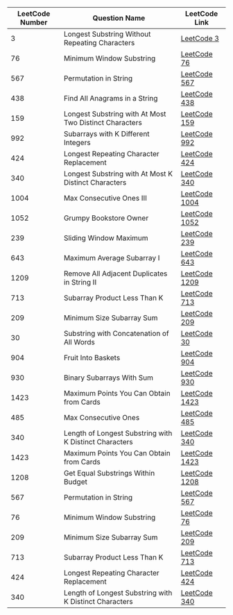 | LeetCode Number | Question Name                                                                  | LeetCode Link                                               |
|-----------------|--------------------------------------------------------------------------------|------------------------------------------------------------|
| 3               | Longest Substring Without Repeating Characters                                 | [LeetCode 3](https://leetcode.com/problems/longest-substring-without-repeating-characters/)     |
| 76              | Minimum Window Substring                                                       | [LeetCode 76](https://leetcode.com/problems/minimum-window-substring/)                          |
| 567             | Permutation in String                                                          | [LeetCode 567](https://leetcode.com/problems/permutation-in-string/)                            |
| 438             | Find All Anagrams in a String                                                  | [LeetCode 438](https://leetcode.com/problems/find-all-anagrams-in-a-string/)                   |
| 159             | Longest Substring with At Most Two Distinct Characters                         | [LeetCode 159](https://leetcode.com/problems/longest-substring-with-at-most-two-distinct-characters/) |
| 992             | Subarrays with K Different Integers                                            | [LeetCode 992](https://leetcode.com/problems/subarrays-with-k-different-integers/)             |
| 424             | Longest Repeating Character Replacement                                        | [LeetCode 424](https://leetcode.com/problems/longest-repeating-character-replacement/)         |
| 340             | Longest Substring with At Most K Distinct Characters                           | [LeetCode 340](https://leetcode.com/problems/longest-substring-with-at-most-k-distinct-characters/) |
| 1004            | Max Consecutive Ones III                                                       | [LeetCode 1004](https://leetcode.com/problems/max-consecutive-ones-iii/)                       |
| 1052            | Grumpy Bookstore Owner                                                         | [LeetCode 1052](https://leetcode.com/problems/grumpy-bookstore-owner/)                         |
| 239             | Sliding Window Maximum                                                         | [LeetCode 239](https://leetcode.com/problems/sliding-window-maximum/)                          |
| 643             | Maximum Average Subarray I                                                     | [LeetCode 643](https://leetcode.com/problems/maximum-average-subarray-i/)                      |
| 1209            | Remove All Adjacent Duplicates in String II                                    | [LeetCode 1209](https://leetcode.com/problems/remove-all-adjacent-duplicates-in-string-ii/)    |
| 713             | Subarray Product Less Than K                                                   | [LeetCode 713](https://leetcode.com/problems/subarray-product-less-than-k/)                    |
| 209             | Minimum Size Subarray Sum                                                      | [LeetCode 209](https://leetcode.com/problems/minimum-size-subarray-sum/)                       |
| 30              | Substring with Concatenation of All Words                                      | [LeetCode 30](https://leetcode.com/problems/substring-with-concatenation-of-all-words/)        |
| 904             | Fruit Into Baskets                                                             | [LeetCode 904](https://leetcode.com/problems/fruit-into-baskets/)                              |
| 930             | Binary Subarrays With Sum                                                      | [LeetCode 930](https://leetcode.com/problems/binary-subarrays-with-sum/)                       |
| 1423            | Maximum Points You Can Obtain from Cards                                       | [LeetCode 1423](https://leetcode.com/problems/maximum-points-you-can-obtain-from-cards/)       |
| 485             | Max Consecutive Ones                                                           | [LeetCode 485](https://leetcode.com/problems/max-consecutive-ones/)                            |
| 340             | Length of Longest Substring with K Distinct Characters                         | [LeetCode 340](https://leetcode.com/problems/longest-substring-with-k-distinct-characters/)    |
| 1423            | Maximum Points You Can Obtain from Cards                                       | [LeetCode 1423](https://leetcode.com/problems/maximum-points-you-can-obtain-from-cards/)       |
| 1208            | Get Equal Substrings Within Budget                                             | [LeetCode 1208](https://leetcode.com/problems/get-equal-substrings-within-budget/)             |
| 567             | Permutation in String                                                          | [LeetCode 567](https://leetcode.com/problems/permutation-in-string/)                           |
| 76              | Minimum Window Substring                                                       | [LeetCode 76](https://leetcode.com/problems/minimum-window-substring/)                         |
| 209             | Minimum Size Subarray Sum                                                      | [LeetCode 209](https://leetcode.com/problems/minimum-size-subarray-sum/)                       |
| 713             | Subarray Product Less Than K                                                   | [LeetCode 713](https://leetcode.com/problems/subarray-product-less-than-k/)                    |
| 424             | Longest Repeating Character Replacement                                        | [LeetCode 424](https://leetcode.com/problems/longest-repeating-character-replacement/)         |
| 340             | Length of Longest Substring with K Distinct Characters                         | [LeetCode 340](https://leetcode.com/problems/longest-substring-with-k-distinct-characters/)    |
